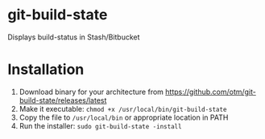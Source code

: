 # git-build-state
Displays build-status in Stash/Bitbucket

# Installation
1. Download binary for your architecture from https://github.com/otm/git-build-state/releases/latest
2. Make it executable: `chmod +x /usr/local/bin/git-build-state`
3. Copy the file to `/usr/local/bin` or appropriate location in PATH
4. Run the installer: `sudo git-build-state -install`
